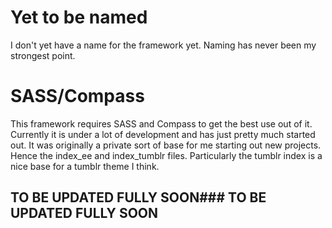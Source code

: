 # Yet to be named
I don't yet have a name for the framework yet. Naming has never been my strongest point.

# SASS/Compass
This framework requires SASS and Compass to get the best use out of it. Currently it is under a lot of development and has just pretty much started out. It was originally a private sort of base for me starting out new projects. Hence the index_ee and index_tumblr files. Particularly the tumblr index is a nice base for a tumblr theme I think.

## TO BE UPDATED FULLY SOON### TO BE UPDATED FULLY SOON